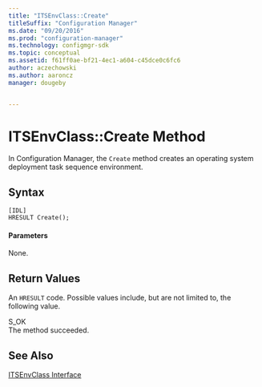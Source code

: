 ```yaml
---
title: "ITSEnvClass::Create"
titleSuffix: "Configuration Manager"
ms.date: "09/20/2016"
ms.prod: "configuration-manager"
ms.technology: configmgr-sdk
ms.topic: conceptual
ms.assetid: f61ff0ae-bf21-4ec1-a604-c45dce0c6fc6
author: aczechowski
ms.author: aaroncz
manager: dougeby


---
```

# ITSEnvClass::Create Method
In Configuration Manager, the `Create` method creates an operating system deployment task sequence environment.  

## Syntax  

```  
[IDL]  
HRESULT Create();  
```  

#### Parameters  
 None.  

## Return Values  
 An `HRESULT` code. Possible values include, but are not limited to, the following value.  

 S_OK  
 The method succeeded.  

## See Also  
 [ITSEnvClass Interface](../../../../../develop/reference/core/clients/client-classes/itsenvclass-interface.md)
